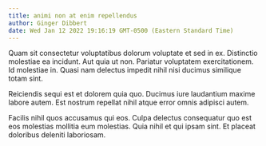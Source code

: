 ```yaml
---
title: animi non at enim repellendus
author: Ginger Dibbert
date: Wed Jan 12 2022 19:16:19 GMT-0500 (Eastern Standard Time)
---
```

Quam sit consectetur voluptatibus dolorum voluptate et sed in ex. Distinctio molestiae ea incidunt. Aut quia ut non. Pariatur voluptatem exercitationem. Id molestiae in. Quasi nam delectus impedit nihil nisi ducimus similique totam sint.

 Reiciendis sequi est et dolorem quia quo. Ducimus iure laudantium maxime labore autem. Est nostrum repellat nihil atque error omnis adipisci autem.

 Facilis nihil quos accusamus qui eos. Culpa delectus consequatur quo est eos molestias mollitia eum molestias. Quia nihil et qui ipsam sint. Et placeat doloribus deleniti laboriosam.